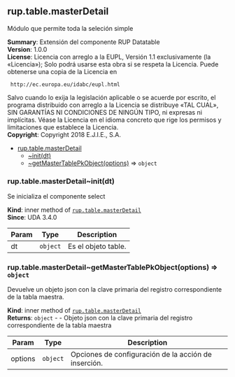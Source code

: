 <a name="module_rup.table.masterDetail"></a>

## rup.table.masterDetail
Módulo que permite toda la seleción simple

**Summary**: Extensión del componente RUP Datatable  
**Version**: 1.0.0  
**License**: Licencia con arreglo a la EUPL, Versión 1.1 exclusivamente (la «Licencia»);Solo podrá usarse esta obra si se respeta la Licencia.Puede obtenerse una copia de la Licencia en     http://ec.europa.eu/idabc/eupl.htmlSalvo cuando lo exija la legislación aplicable o se acuerde por escrito,el programa distribuido con arreglo a la Licencia se distribuye «TAL CUAL»,SIN GARANTÍAS NI CONDICIONES DE NINGÚN TIPO, ni expresas ni implícitas.Véase la Licencia en el idioma concreto que rige los permisos y limitacionesque establece la Licencia.  
**Copyright**: Copyright 2018 E.J.I.E., S.A.  

* [rup.table.masterDetail](#module_rup.table.masterDetail)
    * [~init(dt)](#module_rup.table.masterDetail..init)
    * [~getMasterTablePkObject(options)](#module_rup.table.masterDetail..getMasterTablePkObject) ⇒ <code>object</code>

<a name="module_rup.table.masterDetail..init"></a>

### rup.table.masterDetail~init(dt)
Se inicializa el componente select

**Kind**: inner method of [<code>rup.table.masterDetail</code>](#module_rup.table.masterDetail)  
**Since**: UDA 3.4.0  

| Param | Type | Description |
| --- | --- | --- |
| dt | <code>object</code> | Es el objeto table. |

<a name="module_rup.table.masterDetail..getMasterTablePkObject"></a>

### rup.table.masterDetail~getMasterTablePkObject(options) ⇒ <code>object</code>
Devuelve un objeto json con la clave primaria del registro correspondiente de la tabla maestra.

**Kind**: inner method of [<code>rup.table.masterDetail</code>](#module_rup.table.masterDetail)  
**Returns**: <code>object</code> - - Objeto json con la clave primaria del registro correspondiente de la tabla maestra  

| Param | Type | Description |
| --- | --- | --- |
| options | <code>object</code> | Opciones de configuración de la acción de inserción. |

